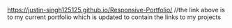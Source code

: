 https://justin-singh125125.github.io/Responsive-Portfolio/
//the link above is to my current portfolio which is updated to contain the links to my projects
